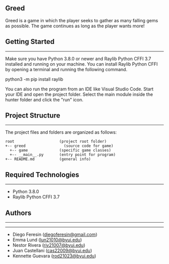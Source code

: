 ## Greed
Greed is a game in which the player seeks to gather as many falling gems as possible. The game continues as long as the player wants more!

## Getting Started
---
Make sure you have Python 3.8.0 or newer and Raylib Python CFFI 3.7 installed and running on your machine. You can install Raylib Python CFFI by opening a terminal and running the following command.

python3 -m pip install raylib

You can also run the program from an IDE like Visual Studio Code. Start your IDE and open the 
project folder. Select the main module inside the hunter folder and click the "run" icon.

## Project Structure
---
The project files and folders are organized as follows:

```
root                    (project root folder)
+-- greed                 (source code for game)
  +-- game              (specific game classes)
  +-- __main__.py       (entry point for program)
+-- README.md           (general info)
```

## Required Technologies
---
* Python 3.8.0
* Raylib Python CFFI 3.7


## Authors
---

---

- Diego Feresin (diegoferesin@gmail.com)
- Emma Lund (lun21010@byui.edu)
- Nestor Rivera (riv21007@byui.edu)
- Juan Castellani (cas22009@byui.edu)
- Kennette Guevara (rod21023@byui.edu)

